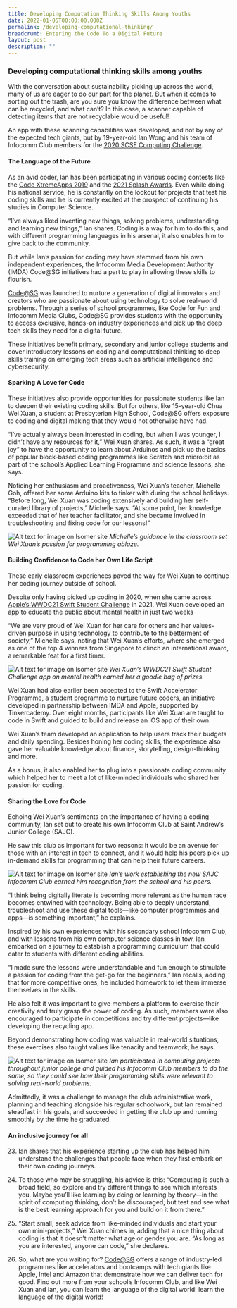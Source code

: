 ```yaml
---
title: Developing Computation Thinking Skills Among Youths
date: 2022-01-05T00:00:00.000Z
permalink: /developing-computational-thinking/
breadcrumb: Entering the Code To a Digital Future
layout: post
description: ""
---
```



### Developing computational thinking skills among youths

With the conversation about sustainability picking up across the world, many of us are eager to do our part for the planet. But when it comes to sorting out the trash, are you sure you know the difference between what can be recycled, and what can’t? In this case, a scanner capable of detecting items that are not recyclable would be useful!

An app with these scanning capabilities was developed, and not by any of the expected tech giants, but by 19-year-old Ian Wong and his team of Infocomm Club members for the [2020 SCSE Computing Challenge](https://www.ntu.edu.sg/scse/news-events/news/detail/scse-computing-challenge-2020).

#### **The Language of the Future**

As an avid coder, Ian has been participating in various coding contests like the [Code XtremeApps 2019](https://www.imda.gov.sg/news-and-events/events-listing/Code-XtremeApps-2019) and the [2021 Splash Awards](https://www.scs.org.sg/awards/splash). Even while doing his national service, he is constantly on the lookout for projects that test his coding skills and he is currently excited at the prospect of continuing his studies in Computer Science.

“I’ve always liked inventing new things, solving problems, understanding and learning new things,” Ian shares. Coding is a way for him to do this, and with different programming languages in his arsenal, it also enables him to give back to the community.
 
But while Ian’s passion for coding may have stemmed from his own independent experiences, the Infocomm Media Development Authority (IMDA) Code@SG initiatives had a part to play in allowing these skills to flourish.

[Code@SG](https://codesg.imda.gov.sg/) was launched to nurture a generation of digital innovators and creators who are passionate about using technology to solve real-world problems. Through a series of school programmes, like Code for Fun and Infocomm Media Clubs, Code@SG provides students with the opportunity to access exclusive, hands-on industry experiences and pick up the deep tech skills they need for a digital future.

These initiatives benefit primary, secondary and junior college students and cover introductory lessons on coding and computational thinking to deep skills training on emerging tech areas such as artificial intelligence and cybersecurity.

#### **Sparking A Love for Code**

These initiatives also provide opportunities for passionate students like Ian to deepen their existing coding skills. But for others, like 15-year-old Chua Wei Xuan, a student at Presbyterian High School, Code@SG offers exposure to coding and digital making that they would not otherwise have had.

“I’ve actually always been interested in coding, but when I was younger, I didn’t have any resources for it,” Wei Xuan shares. As such, it was a “great joy” to have the opportunity to learn about Arduinos and pick up the basics of popular block-based coding programmes like Scratch and micro:bit as part of the school’s Applied Learning Programme and science lessons, she says.

Noticing her enthusiasm and proactiveness, Wei Xuan’s teacher, Michelle Goh, offered her some Arduino kits to tinker with during the school holidays. “Before long, Wei Xuan was coding extensively and building her self-curated library of projects,” Michelle says. “At some point, her knowledge exceeded that of her teacher facilitator, and she became involved in troubleshooting and fixing code for our lessons!”

![Alt text for image on Isomer site](/images/digitalfuture01.png)
*Michelle’s guidance in the classroom set Wei Xuan’s passion for programming ablaze.*
#### **Building Confidence to Code her Own Life Script**

These early classroom experiences paved the way for Wei Xuan to continue her coding journey outside of school.

Despite only having picked up coding in 2020, when she came across [Apple’s WWDC21 Swift Student Challenge](https://developer.apple.com/wwdc21/swift-student-challenge/) in 2021, Wei Xuan developed an app to educate the public about mental health in just two weeks

“We are very proud of Wei Xuan for her care for others and her values-driven purpose in using technology to contribute to the betterment of society,” Michelle says, noting that Wei Xuan’s efforts, where she emerged as one of the top 4 winners from Singapore to clinch an international award, a remarkable feat for a first timer. 

![Alt text for image on Isomer site](/images/digitalfuture02.png)
*Wei Xuan’s WWDC21 Swift Student Challenge app on mental health earned her a goodie bag of prizes.*

Wei Xuan had also earlier been accepted to the Swift Accelerator Programme, a student programme to nurture future coders, an initiative developed in partnership between IMDA and Apple, supported by Tinkercademy. Over eight months, participants like Wei Xuan are taught to code in Swift and guided to build and release an iOS app of their own.

Wei Xuan’s team developed an application to help users track their budgets and daily spending. Besides honing her coding skills, the experience also gave her valuable knowledge about finance, storytelling, design-thinking and more. 

As a bonus, it also enabled her to plug into a passionate coding community which helped her to meet a lot of like-minded individuals who shared her passion for coding.
#### **Sharing the Love for Code**

Echoing Wei Xuan’s sentiments on the importance of having a coding community, Ian set out to create his own Infocomm Club at Saint Andrew’s Junior College (SAJC).

He saw this club as important for two reasons: It would be an avenue for those with an interest in tech to connect, and it would help his peers pick up in-demand skills for programming that can help their future careers. 
 
![Alt text for image on Isomer site](/images/digitalfuture03.png)
*Ian’s work establishing the new SAJC Infocomm Club earned him recognition from the school and his peers.*

“I think being digitally literate is becoming more relevant as the human race becomes entwined with technology. Being able to deeply understand, troubleshoot and use these digital tools—like computer programmes and apps—is something important,” he explains.

Inspired by his own experiences with his secondary school Infocomm Club, and with lessons from his own computer science classes in tow, Ian embarked on a journey to establish a programming curriculum that could cater to students with different coding abilities.

“I made sure the lessons were understandable and fun enough to stimulate a passion for coding from the get-go for the beginners,” Ian recalls, adding that for more competitive ones, he included homework to let them immerse themselves in the skills. 

He also felt it was important to give members a platform to exercise their creativity and truly grasp the power of coding. As such, members were also encouraged to participate in competitions and try different projects—like developing the recycling app. 

Beyond demonstrating how coding was valuable in real-world situations, these exercises also taught values like tenacity and teamwork, he says.

![Alt text for image on Isomer site](/images/digitalfuture04.png)
*Ian participated in computing projects throughout junior college and guided his Infocomm Club members to do the same, so they could see how their programming skills were relevant to solving real-world problems.*

Admittedly, it was a challenge to manage the club administrative work, planning and teaching alongside his regular schoolwork, but Ian remained steadfast in his goals, and succeeded in getting the club up and running smoothly by the time he graduated.
#### **An inclusive journey for all**

23.	Ian shares that his experience starting up the club has helped him understand the challenges that people face when they first embark on their own coding journeys.

24.	To those who may be struggling, his advice is this: “Computing is such a broad field, so explore and try different things to see which interests you. Maybe you’ll like learning by doing or learning by theory—in the spirit of computing thinking, don’t be discouraged, but test and see what is the best learning approach for you and build on it from there.”

25.	“Start small, seek advice from like-minded individuals and start your own mini-projects,” Wei Xuan chimes in, adding that a nice thing about coding is that it doesn’t matter what age or gender you are.  “As long as you are interested, anyone can code,” she declares.

26.	So, what are you waiting for? [Code@SG](https://codesg.imda.gov.sg) offers a range of industry-led programmes like accelerators and bootcamps with tech giants like Apple, Intel and Amazon that demonstrate how we can deliver tech for good. Find out more from your school’s Infocomm Club, and like Wei Xuan and Ian, you can learn the language of the digital world!
learn the language of the digital world!